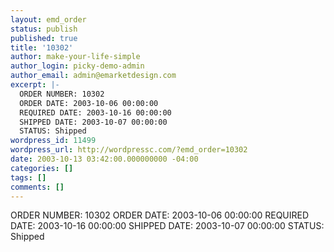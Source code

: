 ```yaml
---
layout: emd_order
status: publish
published: true
title: '10302'
author: make-your-life-simple
author_login: picky-demo-admin
author_email: admin@emarketdesign.com
excerpt: |-
  ORDER NUMBER: 10302
  ORDER DATE: 2003-10-06 00:00:00
  REQUIRED DATE: 2003-10-16 00:00:00
  SHIPPED DATE: 2003-10-07 00:00:00
  STATUS: Shipped
wordpress_id: 11499
wordpress_url: http://wordpressc.com/?emd_order=10302
date: 2003-10-13 03:42:00.000000000 -04:00
categories: []
tags: []
comments: []
---
```

ORDER NUMBER: 10302
ORDER DATE: 2003-10-06 00:00:00
REQUIRED DATE: 2003-10-16 00:00:00
SHIPPED DATE: 2003-10-07 00:00:00
STATUS: Shipped

